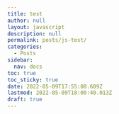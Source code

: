 ```yaml
---
title: test
author: null
layout: javascript
description: null
permalink: posts/js-test/
categories:
  - Posts
sidebar:
  nav: docs
toc: true
toc_sticky: true
date: 2022-05-09T17:55:08.609Z
lastmod: 2022-05-09T18:00:40.013Z
draft: true
---
```

